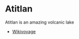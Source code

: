 # Atitlan

Atitlan is an amazing volcanic lake

- [Wikivoyage](https://en.wikivoyage.org/wiki/Lake_Atitlán)
